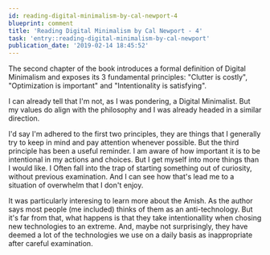 ```yaml
---
id: reading-digital-minimalism-by-cal-newport-4
blueprint: comment
title: 'Reading Digital Minimalism by Cal Newport - 4'
task: 'entry::reading-digital-minimalism-by-cal-newport'
publication_date: '2019-02-14 18:45:52'
---
```


The second chapter of the book introduces a formal definition of Digital Minimalism and exposes its 3 fundamental principles: "Clutter is costly", "Optimization is important" and "Intentionality is satisfying".

I can already tell that I'm not, as I was pondering, a Digital Minimalist. But my values do align with the philosophy and I was already headed in a similar direction.

I'd say I'm adhered to the first two principles, they are things that I generally try to keep in mind and pay attention whenever possible. But the third principle has been a useful reminder. I am aware of how important it is to be intentional in my actions and choices. But I get myself into more things than I would like. I Often fall into the trap of starting something out of curiosity, without previous examination. And I can see how that's lead me to a situation of overwhelm that I don't enjoy.

It was particularly interesing to learn more about the Amish. As the author says most people (me included) thinks of them as an anti-technology. But it's far from that, what happens is that they take intentionallity when chosing new technologies to an extreme. And, maybe not surprisingly, they have deemed a lot of the technologies we use on a daily basis as inappropriate after careful examination.

